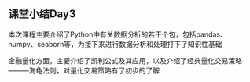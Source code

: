 ## 课堂小结Day3
本次课程主要介绍了Python中有关数据分析的若干个包，包括pandas、numpy、seaborn等，为接下来进行数据分析和处理打下了知识性基础

金融量化方面，主要介绍了凯利公式及其应用，以及介绍了经典量化交易策略———海龟法则，对量化交易策略有了初步的了解
